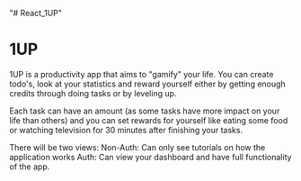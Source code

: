 "# React_1UP" 

# 1UP

1UP is a productivity app that aims to "gamify" your life. You can create todo's, look at your statistics and reward yourself either by getting enough credits through doing tasks or by leveling up.

Each task can have an amount (as some tasks have more impact on your life than others) and you can set rewards for yourself like eating some food or watching television for 30 minutes after finishing your tasks. 

There will be two views:
Non-Auth: Can only see tutorials on how the application works
Auth: Can view your dashboard and have full functionality of the app. 

